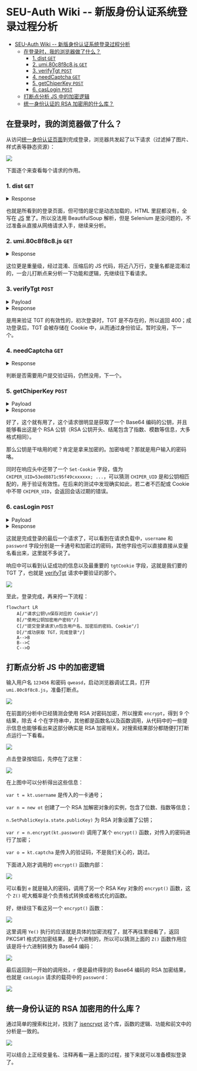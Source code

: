 # SEU-Auth Wiki -- 新版身份认证系统登录过程分析

- [SEU-Auth Wiki -- 新版身份认证系统登录过程分析](#seu-auth-wiki----新版身份认证系统登录过程分析)
  - [在登录时，我的浏览器做了什么？](#在登录时我的浏览器做了什么)
    - [1. dist `GET`](#1-dist-get)
    - [2. umi.80c8f8c8.js `GET`](#2-umi80c8f8c8js-get)
    - [3. verifyTgt `POST`](#3-verifytgt-post)
    - [4. needCaptcha `GET`](#4-needcaptcha-get)
    - [5. getChiperKey `POST`](#5-getchiperkey-post)
    - [6. casLogin `POST`](#6-caslogin-post)
  - [打断点分析 JS 中的加密逻辑](#打断点分析-js-中的加密逻辑)
  - [统一身份认证的 RSA 加密用的什么库？](#统一身份认证的-rsa-加密用的什么库)


## 在登录时，我的浏览器做了什么？

从访问[统一身份认证页面](https://auth.seu.edu.cn/dist/#/dist/main/login)到完成登录，浏览器共发起了以下请求（过滤掉了图片、样式表等静态资源）：

![](../assets/2023-08-27-20-25-43.png)

下面逐个来查看每个请求的作用。

### 1. dist `GET`

<details>
<summary>Response</summary>

```html
<!DOCTYPE html>
<html>
  <head>
    <meta charset="utf-8" />
    <meta
      name="viewport"
      content="width=device-width, initial-scale=1, maximum-scale=1, minimum-scale=1, user-scalable=no"
    />
    <meta name="renderer" content="webkit" />
    <link rel="stylesheet" href="./umi.174f4513.css" />
    <script>
      window.routerBase = "/dist";
    </script>
    <script>
      //! umi version: 3.5.35
    </script>
  </head>
  <body>
    <div id="root"></div>

    <script src="./umi.80c8f8c8.js"></script>
  </body>
</html>
```
</details>

也就是所看到的登录页面，但可惜的是它是动态加载的，HTML 里屁都没有，全写在 [JS](#2-umi80c8f8c8js) 里了。所以没法用 BeautifulSoup 解析，但是 Selenium 是没问题的，不过准备从直接从网络请求入手，继续来分析。

### 2. umi.80c8f8c8.js `GET`

<details>
<summary>Response</summary>

```javascript
(function(e) {
    var t = {};
    function n(r) {
        if (t[r])
            return t[r].exports;
        var o = t[r] = {
            i: r,
            l: !1,
            exports: {}
        };
        return e[r].call(o.exports, o, o.exports, n),
        o.l = !0,
        o.exports
    }

    /**********************
     ** Nearly 78k lines **
     **********************/
});
```
</details>

这位更是重量级，经过混淆、压缩后的 JS 代码，将近八万行，变量名都是混淆过的，一会儿打断点来分析一下功能和逻辑，先继续往下看请求。

### 3. verifyTgt `POST`

<details>
<summary>Payload</summary>

```json
{}
```
</details>

<details>
<summary>Response</summary>

```json
{
    "code": 400,
    "info": "user not login",
    "redirectUrl": null,
    "stCookie": null,
    "success": false
}
```
</details>

是用来验证 TGT 的有效性的，初次登录时，TGT 是不存在的，所以返回 400；成功登录后，TGT 会被存储在 Cookie 中，从而通过身份验证。暂时没用，下一个。

### 4. needCaptcha `GET`

<details>
<summary>Response</summary>

```json
{
    "code": 200,
    "info": "不需要验证码",
    "maxAge": 0,
    "redirectUrl": null,
    "success": true,
    "tgtCookie": null,
}
```
</details>

判断是否需要用户提交验证码，仍然没用，下一个。

### 5. getChiperKey `POST`

<details>
<summary>Payload</summary>

```json
{}
```
</details>

<details>
<summary>Response</summary>

```json
{
    "code": 200,
    "info": "get public key success",
    "publicKey": "MIGfMA0GCSqGSIb3DQEBAQUAA4GNADCBiQKBgQCqoEr-xxxxxx-hm2GicY9QIDAQAB",
    "success": true
}
```
</details>

好了，这个就有用了，这个请求很明显是获取了一个 Base64 编码的公钥，并且能够看出这是个 RSA 公钥（RSA 公钥开头、结尾包含了指数、模数等信息，大多格式相同）。

那么公钥是干啥用的呢？肯定是拿来加密的。加密啥呢？那就是用户输入的密码咯。

同时在响应头中还带了一个 `Set-Cookie` 字段，值为 `CHIPER_UID=53ed8871c95f49cxxxxxx; ...`，可以猜测 `CHIPER_UID` 是和公钥相匹配的，用于验证有效性。在后来的测试中发现确实如此，若二者不匹配或 Cookie 中不带 `CHIPER_UID`，会返回会话过期的错误。

### 6. casLogin `POST`

<details>
<summary>Payload</summary>

```json
{
  "captcha": "",
  "loginType": "account",
  "mobilePhoneNum": "",
  "mobileVerifyCode": "",
  "password": "dgnQOyAAQ83Ro7+eW3ZMP1TSaWhItp6+xxxxxx+iHuDKmNyRBO54iBI=",
  "rememberMe": false,
  "service": "",
  "username": "123456789",
  "wxBinded": false
}
```
</details>

<details>
<summary>Response</summary>

```json
{
    "code": 200,
    "info": "Authentication Success(no service provided)",
    "maxAge": -1,
    "redirectUrl": null,
    "success": true,
    "tgtCookie": "eyJhbGciOiJIUzUxMiIsInR5cCI6IkpXVCJ9.xxxxxx.-Rd3ZGW3szqJT-G41mX84TjtgvS20tM0eLn9i9bwq9GMXTED35DO_TgTi17UpR9F1aQYBw2c8W1T1XrtzHkptA"
}
```
</details>

这就是完成登录的最后一个请求了，可以看到在请求负载中，`username` 和 `password` 字段分别是一卡通号和加密过的密码，其他字段也可以直接直接从变量名看出来，这里就不多说了。

响应中可以看到认证成功的信息以及最重要的 `tgtCookie` 字段，这就是我们要的 TGT 了，也就是 [verifyTgt](#3-verifytgt-post) 请求中要验证的那个。

![](../assets/2023-08-27-22-11-39.png)

至此，登录完成，再来捋一下流程：

```mermaid
flowchart LR
    A[/"请求公钥\n保存对应的 Cookie"/]
    B[/"使用公钥加密用户密码"/]
    C[/"提交登录请求\n包含用户名、加密后的密码、Cookie"/]
    D[/"成功获取 TGT，完成登录"/]
    A-->B
    B-->C
    C-->D
```

## 打断点分析 JS 中的加密逻辑

输入用户名 `123456` 和密码 `qweasd`，启动浏览器调试工具，打开 `umi.80c8f8c8.js`，准备打断点。

![](../assets/2023-08-28-22-00-16.png)

在前面的分析中已经猜测会使用 RSA 对密码加密，所以搜索 `encrypt`，得到 9 个结果，除去 4 个在字符串中，其他都是函数名以及函数调用，从代码中的一些提示信息也能够看出来这部分确实是 RSA 加密相关。对搜索结果部分都随便打打断点运行一下看看。

![](../assets/2023-08-28-22-02-16.png)

点击登录按钮后，先停在了这里：

![](../assets/2023-08-28-22-06-26.png)

在上图中可以分析得出这些信息：

`var t = kt.username` 是传入的一卡通号；

`var n = new ot` 创建了一个 RSA 加解密对象的实例，包含了位数、指数等信息；

`n.SetPublicKey(a.state.publicKey)` 为 RSA 对象设置了公钥；

`var r = n.encrypt(kt.password)` 调用了某个 `encrypt()` 函数，对传入的密码进行了加密；

`var o = kt.captcha` 是传入的验证码，不是我们关心的，跳过。

下面进入刚才调用的 `encrypt()` 函数内部：

![](../assets/2023-08-28-22-20-47.png)

可以看到 `e` 就是输入的密码，调用了另一个 RSA Key 对象的 `encrypt()` 函数，这个 `Z()` 呢大概率是个负责格式转换或者格式化的函数。

好，继续往下看这另一个 `encrypt()` 函数：

![](../assets/2023-08-28-22-35-51.png)

这里调用 `Ye()` 执行的应该就是具体的加密流程了，就不再往里细看了，返回 PKCS#1 格式的加密结果，是十六进制的，所以可以猜测上面的 `Z()` 函数作用应该是将十六进制转换为 Base64 编码：

![](../assets/2023-08-28-22-45-53.png)

最后返回到一开始的调用处，`r` 便是最终得到的 Base64 编码的 RSA 加密结果，也就是 `casLogin` 请求的载荷中的 `password`：

![](../assets/2023-08-28-22-49-18.png)

## 统一身份认证的 RSA 加密用的什么库？

通过简单的搜索和比对，找到了 [jsencrypt](https://github.com/travist/jsencrypt) 这个库，函数的逻辑、功能和前文中的分析是一致的。

![](../assets/2023-08-28-23-31-15.png)

可以结合上正经变量名、注释再看一遍上面的过程，接下来就可以准备模拟登录了。
